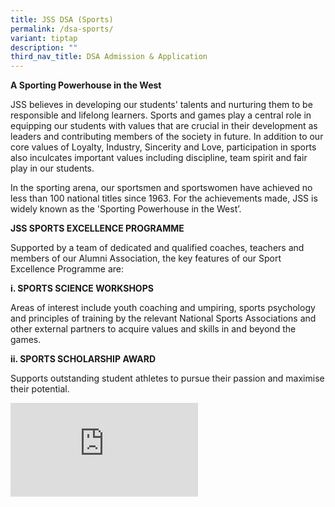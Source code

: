 ```yaml
---
title: JSS DSA (Sports)
permalink: /dsa-sports/
variant: tiptap
description: ""
third_nav_title: DSA Admission & Application
---
```

<p><strong>A Sporting Powerhouse in the West</strong>
</p>
<p>JSS believes in developing our students' talents and nurturing them to
be responsible and lifelong learners. Sports and games play a central role
in equipping our students with values that are crucial in their development
as leaders and contributing members of the society in future. In addition
to our core values of Loyalty, Industry, Sincerity and Love, participation
in sports also inculcates important values including discipline, team spirit
and fair play in our students.</p>
<p>In the sporting arena, our sportsmen and sportswomen have achieved no
less than 100 national titles since 1963. For the achievements made, JSS
is widely known as the 'Sporting Powerhouse in the West’.</p>
<p><strong>JSS SPORTS EXCELLENCE PROGRAMME</strong>
</p>
<p>Supported by a team of dedicated and qualified coaches, teachers and members
of our Alumni Association, the key features of our Sport Excellence Programme
are:</p>
<p><strong>i. SPORTS SCIENCE WORKSHOPS</strong>
</p>
<p>Areas of interest include youth coaching and umpiring, sports psychology
and principles of training by the relevant National Sports Associations
and other external partners to acquire values and skills in and beyond
the games.</p>
<p><strong>ii. SPORTS SCHOLARSHIP AWARD</strong>
</p>
<p>Supports outstanding student athletes to pursue their passion and maximise
their potential.</p>
<div class="iframe-wrapper">
<iframe allowfullscreen="true" frameborder="0" src="https://docs.google.com/presentation/d/e/2PACX-1vRC7ON9fdt57ZhRmwp4smL0qsS8uYFl33IrJxrz-7HMy77M8G53jT-vQwHd-cIYtQ/embed?start=true&amp;loop=true&amp;delayms=3000"></iframe>
</div>
<p></p>